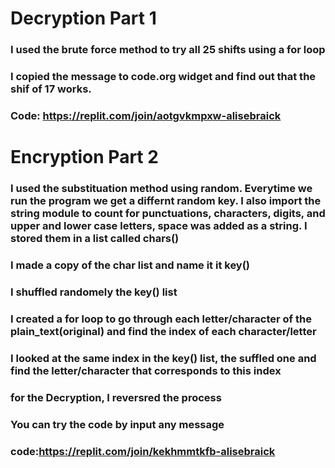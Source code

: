 # Decryption Part 1

### I used the  brute force method to try all 25 shifts using a for loop
### I copied the message to code.org widget and find out that the shif of 17 works.

###  Code: https://replit.com/join/aotgvkmpxw-alisebraick

# Encryption Part 2

### I used the substituation method using random. Everytime we run the program we get a differnt random key. I also import the string module to count for punctuations, characters, digits, and upper and lower case letters, space was added as a string. I stored them in a list called chars()
### I made a copy of the char list and name it it key()
### I shuffled randomely the key() list
### I created a for loop to go through each letter/character of the plain_text(original) and find the index of each character/letter
### I looked at the same index in the key() list, the suffled one and find the letter/character that corresponds to this index
### for the Decryption, I reversred the process
### You can try the code by input any message

### code:https://replit.com/join/kekhmmtkfb-alisebraick

